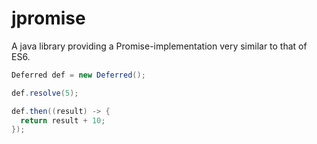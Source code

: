 # jpromise

A java library providing a Promise-implementation very similar to that of ES6. 


```java
Deferred def = new Deferred();

def.resolve(5);

def.then((result) -> {
  return result + 10;
});
```

